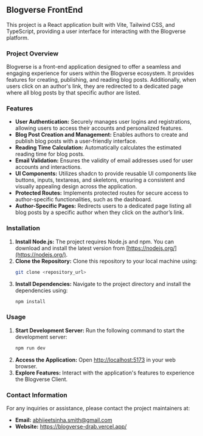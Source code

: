 ## Blogverse FrontEnd

This project is a React application built with Vite, Tailwind CSS, and TypeScript, providing a user interface for interacting with the Blogverse platform.

### Project Overview

Blogverse is a front-end application designed to offer a seamless and engaging experience for users within the Blogverse ecosystem. It provides features for creating, publishing, and reading blog posts. Additionally, when users click on an author's link, they are redirected to a dedicated page where all blog posts by that specific author are listed.

### Features

- **User Authentication:** Securely manages user logins and registrations, allowing users to access their accounts and personalized features.
- **Blog Post Creation and Management:** Enables authors to create and publish blog posts with a user-friendly interface.
- **Reading Time Calculation:** Automatically calculates the estimated reading time for blog posts.
- **Email Validation:** Ensures the validity of email addresses used for user accounts and interactions.
- **UI Components:** Utilizes shadcn to provide reusable UI components like buttons, inputs, textareas, and skeletons, ensuring a consistent and visually appealing design across the application.
- **Protected Routes:**  Implements protected routes for secure access to author-specific functionalities, such as the dashboard.
- **Author-Specific Pages:** Redirects users to a dedicated page listing all blog posts by a specific author when they click on the author’s link.

### Installation

1. **Install Node.js:**  The project requires Node.js and npm. You can download and install the latest version from [https://nodejs.org/](https://nodejs.org/).
2. **Clone the Repository:**  Clone this repository to your local machine using:
   ```bash
   git clone <repository_url>
   ```
3. **Install Dependencies:** Navigate to the project directory and install the dependencies using:
   ```bash
   npm install
   ```

### Usage

1. **Start Development Server:**  Run the following command to start the development server:
   ```bash
   npm run dev
   ```
2. **Access the Application:**  Open [http://localhost:5173](http://localhost:5173) in your web browser.
3. **Explore Features:**  Interact with the application's features to experience the Blogverse Client.

### Contact Information

For any inquiries or assistance, please contact the project maintainers at:

- **Email:** abhijeetsinha.smith@gmail.com
- **Website:** https://blogverse-drab.vercel.app/ 

